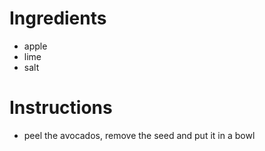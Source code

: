 # Ingredients

* apple
* lime
* salt

# Instructions

* peel the avocados, remove the seed and put it in a bowl

